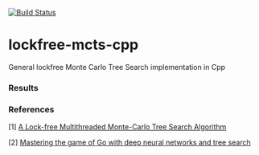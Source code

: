 [![Build Status](https://travis-ci.org/lake4790k/lockfree-mcts-cpp.svg?branch=master)](https://travis-ci.org/lake4790k/lockfree-mcts-cpp)

# lockfree-mcts-cpp
General lockfree Monte Carlo Tree Search implementation in Cpp

### Results

### References

[1] [A Lock-free Multithreaded Monte-Carlo Tree Search Algorithm](
https://webdocs.cs.ualberta.ca/~mmueller/ps/enzenberger-mueller-acg12.pdf)

[2] [Mastering the game of Go with deep neural networks and tree search](http://willamette.edu/~levenick/cs448/goNature.pdf)
